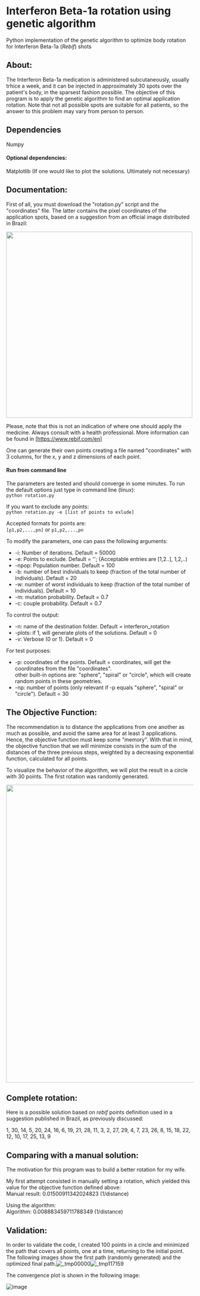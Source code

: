 # Interferon Beta-1a rotation using genetic algorithm
Python implementation of the genetic algorithm to optimize body rotation for Interferon Beta-1a (*Rebif*) shots

## About:
The Interferon Beta-1a medication is administered subcutaneously, usually trhice a week, and it can be injected in approximately 30 spots over the patient's body, in the sparsest fashion possible. The objective of this program is to apply the genetic algorithm to find an optimal application rotation. Note that not all possible spots are suitable for all patients, so the answer to this problem may vary from person to person.

## Dependencies

Numpy

#### Optional dependencies:

Matplotlib (If one would like to plot the solutions. Ultimately not necessary)

## Documentation:


First of all, you must download the "rotation.py" script and the "coordinates" file. The latter contains the pixel coordinates of the application spots, based on a suggestion from an official image distributed in Brazil:

<img src="https://user-images.githubusercontent.com/78453361/114648406-1d542700-9cb5-11eb-9b56-c470074df9e9.png" width="500">


Please, note that this is not an indication of where one should apply the medicine. Always consult with a health professional. More information can be found in [https://www.rebif.com/en]

One can generate their own points creating a file named "coordinates" with 3 columns, for the x, y and z dimensions of each point.

####   Run from command line
The parameters are tested and should converge in some minutes. To run the default options just type in command line (linux):    
    `python rotation.py`

If you want to exclude any points:  
    `python rotation.py -e [list of points to exlude]`
    
Accepted formats for points are:  
`[p1,p2,...,pn]` or `p1,p2,...,pn`

To modify the parameters, one can pass the following arguments:

- -i: Number of iterations. Default = 50000  
- -e: Points to exclude. Default = ''; (Acceptable entries are [1,2..], 1,2,..)  
- -npop: Population number. Default = 100  
- -b: number of best individuals to keep (fraction of the total number of individuals). Default = 20  
- -w: number of worst individuals to keep (fraction of the total number of individuals). Default = 10  
- -m: mutation probability. Default = 0.7  
- -c: couple probability. Default = 0.7  
 

To control the output:

- -n: name of the destination folder. Default = interferon_rotation  
- -plots: if 1, will generate plots of the solutions. Default = 0  
- -v: Verbose (0 or 1). Default = 0  


For test purposes:

- -p: coordinates of the points. Default = coordinates, will get the coordinates from the file "coordinates".  
    other built-in options are: "sphere", "spiral" or "circle", which will create random points in these geometries.   
- -np: number of points (only relevant if -p equals "sphere", "spiral" or "circle"). Default = 30 

## The Objective Function:

The recommendation is to distance the applications from one another as much as possible, and avoid the same area for at least 3 applications. Hence, the objective function must keep some "memory". With that in mind, the objective function that we will minimize consists in the sum of the distances of the three previous steps, weighted by a decreasing exponential function, calculated for all points.  

To visualize the behavior of the algorithm, we will plot the result in a circle with 30 points. The first rotation was randomly generated. 

<img src="https://user-images.githubusercontent.com/78453361/114650184-2abee080-9cb8-11eb-8c93-b0d5b65e863f.png" width="800">

## Complete rotation:
Here is a possible solution based on *rebif* points definition used in a suggestion published in Brazil, as previously discussed:

1, 30, 14,  5, 20, 24, 16,  6, 19, 21, 28, 11,  3,  2, 27, 29,  4,  7, 23, 26,  8, 15, 18, 22, 12, 10, 17, 25, 13,  9
 

## Comparing with a manual solution:

The motivation for this program was to build a better rotation for my wife. 

My first attempt consisted in manually setting a rotation, which yielded this value for the objective function defined above:  
Manual result: 0.01500911342024823 (1/distance)

Using the algorithm:           
Algorithm: 0.008883459711788349 (1/distance)


## Validation:

In order to validate the code, I created 100 points in a circle and minimized the path that covers all points, one at a time, returning to the initial point. The following images show the first path (randomly generated) and the optimized final path.![_tmp00000](https://user-images.githubusercontent.com/78453361/113072812-50b79180-919e-11eb-94ba-4ee2159d3654.png)![_tmp117159](https://user-images.githubusercontent.com/78453361/113072823-56ad7280-919e-11eb-8ba5-b4f874111dc5.png)



The convergence plot is shown in the following image:  

![image](https://user-images.githubusercontent.com/78453361/117080266-db4a5e00-ad13-11eb-84be-6e4bc8027654.png)
